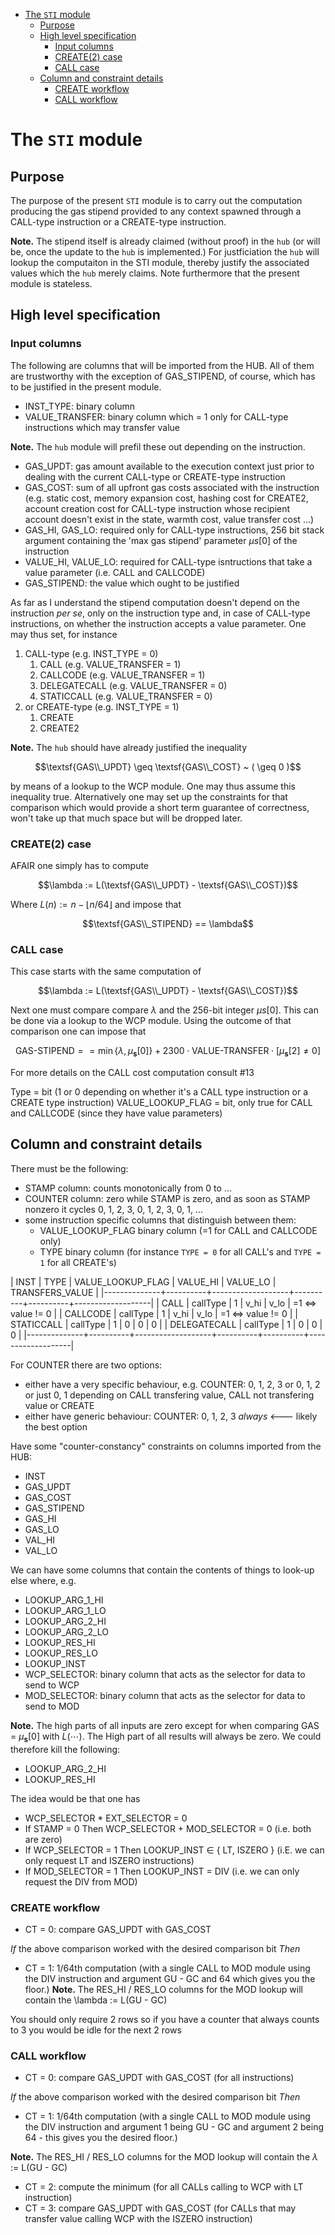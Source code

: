 - [The `STI` module](#the-sti-module)
  - [Purpose](#purpose)
  - [High level specification](#high-level-specification)
    - [Input columns](#input-columns)
    - [CREATE(2) case](#create2-case)
    - [CALL case](#call-case)
  - [Column and constraint details](#column-and-constraint-details)
    - [CREATE workflow](#create-workflow)
    - [CALL workflow](#call-workflow)
<!-- - [Specify an EC\\_DATA module](#specify-an-ec_data-module) -->

# The `STI` module

## Purpose

The purpose of the present `STI` module is to carry out the computation producing the gas stipend provided to any context spawned through a CALL-type instruction or a CREATE-type instruction.

**Note.** The stipend itself is already claimed (without proof) in the `hub` (or will be, once the update to the `hub` is implemented.) For justficiation the `hub` will lookup the computaiton in the STI module, thereby justify the associated values which the `hub` merely claims. Note furthermore that the present module is stateless.

## High level specification

### Input columns

The following are columns that will be imported from the HUB. All of them are trustworthy with the exception of GAS_STIPEND, of course, which has to be justified in the present module.

- INST_TYPE: binary column
- VALUE_TRANSFER: binary column which = 1 only for CALL-type instructions which may transfer value

**Note.** The `hub` module will prefil these out depending on the instruction.

- GAS_UPDT: gas amount available to the execution context just prior to dealing with the current CALL-type or CREATE-type instruction
- GAS_COST: sum of all upfront gas costs associated with the instruction (e.g. static cost, memory expansion cost, hashing cost for CREATE2, account creation cost for CALL-type instruction whose recipient account doesn't exist in the state, warmth cost, value transfer cost ...)
- GAS_HI, GAS_LO: required only for CALL-type instructions, 256 bit stack argument containing the 'max gas stipend' parameter $\mu{s}\big[0\big]$ of the instruction
- VALUE_HI, VALUE_LO: required for CALL-type isntructions that take a value parameter (i.e. CALL and CALLCODE)
- GAS_STIPEND: the value which ought to be justified



As far as I understand the stipend computation doesn't depend on the instruction _per se_, only on the instruction type and, in case of CALL-type instructions, on whether the instruction accepts a value parameter. One may thus set, for instance

1. CALL-type (e.g. INST_TYPE = 0)
    1. CALL             (e.g. VALUE_TRANSFER = 1)
    1. CALLCODE         (e.g. VALUE_TRANSFER = 1)
    1. DELEGATECALL     (e.g. VALUE_TRANSFER = 0)
    1. STATICCALL       (e.g. VALUE_TRANSFER = 0)
1. or CREATE-type (e.g. INST_TYPE = 1)
    1. CREATE
    1. CREATE2 

**Note.** The `hub` should have already justified the inequality

$$\textsf{GAS\\_UPDT} \geq \textsf{GAS\\_COST} ~ ( \geq 0 )$$

by means of a lookup to the WCP module. One may thus assume this inequality true. Alternatively one may set up the constraints for that comparison which would provide a short term guarantee of correctness, won't take up that much space but will be dropped later.

### CREATE(2) case

AFAIR one simply has to compute

$$\lambda := L(\textsf{GAS\\_UPDT} - \textsf{GAS\\_COST})$$

Where $L(n) := n - \lfloor n/64 \rfloor$ and impose that

$$\textsf{GAS\\_STIPEND} == \lambda$$

### CALL case

This case starts with the same computation of

$$\lambda := L(\textsf{GAS\\_UPDT} - \textsf{GAS\\_COST})$$

Next one must compare compare $\lambda$ and the 256-bit integer $\mu{s}\big[0\big]$. This can be done via a lookup to the WCP module. Using the outcome of that comparison one can impose that

$$\textsf{GAS-STIPEND} == \min \big\lbrace \lambda, \mu_{\textbf{s}} \big[ 0 \big] \big\rbrace + 2300 \cdot \textsf{VALUE-TRANSFER} \cdot \big[ \mu_{\textbf{s}} \big[ 2 \big] \neq 0 \big]$$

For more details on the CALL cost computation consult #13


Type = bit (1 or 0 depending on whether it's a CALL type instruction or a CREATE type instruction)
VALUE_LOOKUP_FLAG  = bit, only true for CALL and CALLCODE (since they have value parameters)

## Column and constraint details

There must be the following:
- STAMP column: counts monotonically from 0 to ...
- COUNTER column: zero while STAMP is zero, and as soon as STAMP nonzero it cycles 0, 1, 2, 3, 0, 1, 2, 3, 0, 1, ...
- some instruction specific columns that distinguish between them:
  - VALUE_LOOKUP_FLAG binary column (=1 for CALL and CALLCODE only)
  - TYPE  binary column (for instance `TYPE = 0` for all CALL's and `TYPE = 1` for all CREATE's)

<!-- | INST                   | TYPE    | VALUE_LOOKUP_FLAG | VALUE_HI | VALUE_LO | TRANSFERS_VALUE   | -->
<!-- | :------:                   |  :------: | :------:                               | :------:         | :------:          | :------:                           | -->
<!-- | CALL                   | 0          | 1                                       | v_hi           | v_lo            | $=1 \iff$ value $\neq$ 0       | -->
<!-- | CALLCODE         | 0          | 1                                       | v_hi           | v_lo            | $=1 \iff$ value $\neq$ 0       | -->
<!-- | STATICCALL       | 0          | 0                                       | 0                | 0                 | 0                                   | -->
<!-- | DELEGATECALL | 0          | 0                                       | 0                | 0                 | 0                                   | -->
<!-- | CREATE               | 1          | 0                                       | 0                | 0                 | 0                                   | -->
<!-- | CREATE2             | 1          | 0                                       | 0                | 0                 | 0                                   | -->


| INST         | TYPE     | VALUE_LOOKUP_FLAG | VALUE_HI | VALUE_LO | TRANSFERS_VALUE   |
|--------------+----------+-------------------+----------+----------+-------------------|
| CALL         | callType | 1                 | v_hi     | v_lo     | =1 <=> value != 0 |
| CALLCODE     | callType | 1                 | v_hi     | v_lo     | =1 <=> value != 0 |
| STATICCALL   | callType | 1                 | 0        | 0        | 0                 |
| DELEGATECALL | callType | 1                 | 0        | 0        | 0                 |
|--------------+----------+-------------------+----------+----------+-------------------|


For COUNTER there are two options:
- either have a very specific behaviour, e.g. COUNTER: 0, 1, 2, 3 or 0, 1, 2 or just 0, 1 depending on CALL transfering value, CALL not transfering value or CREATE
- either have generic behaviour: COUNTER: 0, 1, 2, 3 _always_ <--- likely the best option

Have some "counter-constancy" constraints on columns imported from the HUB:
- INST
- GAS_UPDT
- GAS_COST
- GAS_STIPEND
- GAS_HI
- GAS_LO
- VAL_HI
- VAL_LO

We can have some columns that contain the contents of things to look-up else where, e.g.
- LOOKUP_ARG_1_HI
- LOOKUP_ARG_1_LO
- LOOKUP_ARG_2_HI
- LOOKUP_ARG_2_LO
- LOOKUP_RES_HI
- LOOKUP_RES_LO
- LOOKUP_INST
- WCP_SELECTOR: binary column that acts as the selector for data to send to WCP
- MOD_SELECTOR: binary column that acts as the selector for data to send to MOD

**Note.** The high parts of all inputs are zero except for when comparing GAS = $\mu_\textbf{s}\big[0\big]$ with $L(\cdots)$. The High part of all results will always be zero. We could therefore kill the following:
- LOOKUP_ARG_2_HI
- LOOKUP_RES_HI

The idea would be that one has
- WCP_SELECTOR * EXT_SELECTOR = 0
- If STAMP = 0 Then WCP_SELECTOR + MOD_SELECTOR = 0 (i.e. both are zero)
- If WCP_SELECTOR = 1 Then LOOKUP_INST $\in$ { LT, ISZERO } (i.E. we can only request LT and ISZERO instructions)
- If MOD_SELECTOR = 1 Then LOOKUP_INST = DIV (i.e. we can only request the DIV from MOD)

### CREATE workflow

- CT = 0: compare GAS_UPDT with GAS_COST

_If_ the above comparison worked with the desired comparison bit _Then_

- CT = 1: 1/64th computation (with a single CALL to MOD module using the DIV instruction and argument GU - GC and 64 which gives you the floor.)
	**Note.** The RES_HI / RES_LO columns for the MOD lookup will contain the \lambda := L(GU - GC)

You should only require 2 rows so if you have a counter that always counts to 3 you would be idle for the next 2 rows

### CALL workflow

- CT = 0: compare GAS_UPDT with GAS_COST (for all instructions)

_If_ the above comparison worked with the desired comparison bit _Then_

- CT = 1: 1/64th computation (with a single CALL to MOD module using the DIV instruction and argument 1 being GU - GC and argument 2 being 64 - this gives you the desired floor.)

**Note.** The RES_HI / RES_LO columns for the MOD lookup will contain the $\lambda$ := L(GU - GC)

- CT = 2: compute the minimum (for all CALLs calling to WCP with LT instruction)
- CT = 3: compare GAS_UPDT with GAS_COST (for CALLs that may transfer value calling WCP with the ISZERO instruction)
